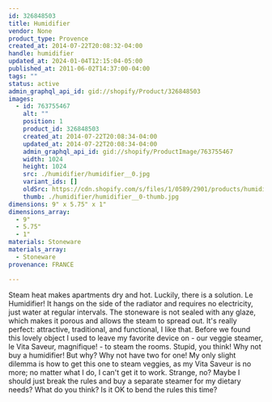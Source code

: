 ```yaml
---
id: 326848503
title: Humidifier
vendor: None
product_type: Provence
created_at: 2014-07-22T20:08:32-04:00
handle: humidifier
updated_at: 2024-01-04T12:15:04-05:00
published_at: 2011-06-02T14:37:00-04:00
tags: ""
status: active
admin_graphql_api_id: gid://shopify/Product/326848503
images:
  - id: 763755467
    alt: ""
    position: 1
    product_id: 326848503
    created_at: 2014-07-22T20:08:34-04:00
    updated_at: 2014-07-22T20:08:34-04:00
    admin_graphql_api_id: gid://shopify/ProductImage/763755467
    width: 1024
    height: 1024
    src: ./humidifier/humidifier__0.jpg
    variant_ids: []
    oldSrc: https://cdn.shopify.com/s/files/1/0589/2901/products/humidifier.jpeg?v=1406074114
    thumb: ./humidifier/humidifier__0-thumb.jpg
dimensions: 9" x 5.75" x 1"
dimensions_array:
  - 9"
  - 5.75"
  - 1"
materials: Stoneware
materials_array:
  - Stoneware
provenance: FRANCE

---
```


Steam heat makes apartments dry and hot. Luckily, there is a solution. Le Humidifier! It hangs on the side of the radiator and requires no electricity, just water at regular intervals. The stoneware is not sealed with any glaze, which makes it porous and allows the steam to spread out. It's really perfect: attractive, traditional, and functional, I like that. Before we found this lovely object I used to leave my favorite device on - our veggie steamer, le Vita Saveur, magnifique! - to steam the rooms. Stupid, you think! Why not buy a humidifier! But why? Why not have two for one! My only slight dilemma is how to get this one to steam veggies, as my Vita Saveur is no more; no matter what I do, I can't get it to work. Strange, no? Maybe I should just break the rules and buy a separate steamer for my dietary needs? What do you think? Is it OK to bend the rules this time?